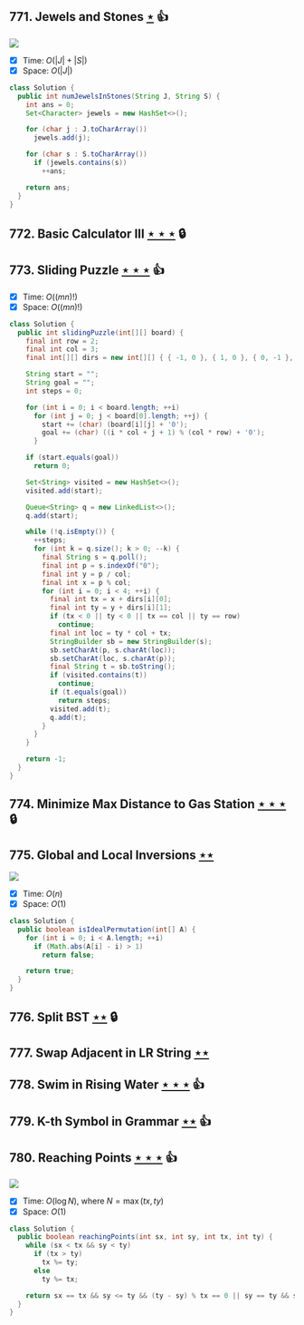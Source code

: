 ## 771. Jewels and Stones [$\star$](https://leetcode.com/problems/jewels-and-stones) :thumbsup:

![](https://img.shields.io/badge/-Hash%20Table-7BA23F.svg?style=flat-square)

- [x] Time: $O(|J| + |S|)$
- [x] Space: $O(|J|)$

```java
class Solution {
  public int numJewelsInStones(String J, String S) {
    int ans = 0;
    Set<Character> jewels = new HashSet<>();

    for (char j : J.toCharArray())
      jewels.add(j);

    for (char s : S.toCharArray())
      if (jewels.contains(s))
        ++ans;

    return ans;
  }
}
```

## 772. Basic Calculator III [$\star\star\star$](https://leetcode.com/problems/basic-calculator-iii) 🔒

## 773. Sliding Puzzle [$\star\star\star$](https://leetcode.com/problems/sliding-puzzle) :thumbsup:

- [x] Time: $O((mn)!)$
- [x] Space: $O((mn)!)$

```java
class Solution {
  public int slidingPuzzle(int[][] board) {
    final int row = 2;
    final int col = 3;
    final int[][] dirs = new int[][] { { -1, 0 }, { 1, 0 }, { 0, -1 }, { 0, 1 } };

    String start = "";
    String goal = "";
    int steps = 0;

    for (int i = 0; i < board.length; ++i)
      for (int j = 0; j < board[0].length; ++j) {
        start += (char) (board[i][j] + '0');
        goal += (char) ((i * col + j + 1) % (col * row) + '0');
      }

    if (start.equals(goal))
      return 0;

    Set<String> visited = new HashSet<>();
    visited.add(start);

    Queue<String> q = new LinkedList<>();
    q.add(start);

    while (!q.isEmpty()) {
      ++steps;
      for (int k = q.size(); k > 0; --k) {
        final String s = q.poll();
        final int p = s.indexOf("0");
        final int y = p / col;
        final int x = p % col;
        for (int i = 0; i < 4; ++i) {
          final int tx = x + dirs[i][0];
          final int ty = y + dirs[i][1];
          if (tx < 0 || ty < 0 || tx == col || ty == row)
            continue;
          final int loc = ty * col + tx;
          StringBuilder sb = new StringBuilder(s);
          sb.setCharAt(p, s.charAt(loc));
          sb.setCharAt(loc, s.charAt(p));
          final String t = sb.toString();
          if (visited.contains(t))
            continue;
          if (t.equals(goal))
            return steps;
          visited.add(t);
          q.add(t);
        }
      }
    }

    return -1;
  }
}
```

## 774. Minimize Max Distance to Gas Station [$\star\star\star$](https://leetcode.com/problems/minimize-max-distance-to-gas-station) 🔒

## 775. Global and Local Inversions [$\star\star$](https://leetcode.com/problems/global-and-local-inversions)

![](https://img.shields.io/badge/-Math-434343.svg?style=flat-square)

- [x] Time: $O(n)$
- [x] Space: $O(1)$

```java
class Solution {
  public boolean isIdealPermutation(int[] A) {
    for (int i = 0; i < A.length; ++i)
      if (Math.abs(A[i] - i) > 1)
        return false;

    return true;
  }
}
```

## 776. Split BST [$\star\star$](https://leetcode.com/problems/split-bst) 🔒

## 777. Swap Adjacent in LR String [$\star\star$](https://leetcode.com/problems/swap-adjacent-in-lr-string)

## 778. Swim in Rising Water [$\star\star\star$](https://leetcode.com/problems/swim-in-rising-water) :thumbsup:

## 779. K-th Symbol in Grammar [$\star\star$](https://leetcode.com/problems/k-th-symbol-in-grammar) :thumbsup:

## 780. Reaching Points [$\star\star\star$](https://leetcode.com/problems/reaching-points) :thumbsup:

![](https://img.shields.io/badge/-Math-434343.svg?style=flat-square)

- [x] Time: $O(\log N)$, where $N = \max(tx, ty)$
- [x] Space: $O(1)$

```java
class Solution {
  public boolean reachingPoints(int sx, int sy, int tx, int ty) {
    while (sx < tx && sy < ty)
      if (tx > ty)
        tx %= ty;
      else
        ty %= tx;

    return sx == tx && sy <= ty && (ty - sy) % tx == 0 || sy == ty && sx <= tx && (tx - sx) % ty == 0;
  }
}
```
